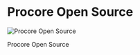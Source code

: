 # Procore Open Source

<picture>
  <source media="(prefers-color-scheme: dark)" srcset="https://github.com/procore-oss/.github/blob/main/procoredarklogo.png?raw=true">
  <img alt="Procore Open Source" src="https://raw.githubusercontent.com/procore-oss/.github/main/procorelightlogo.png">
</picture>

Procore Open Source
